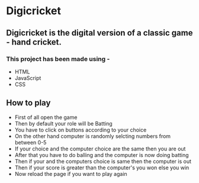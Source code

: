 # Digicricket
## Digicricket is the digital version of a classic game - hand cricket.

### This project has been made using -
- HTML
- JavaScript
- CSS

## How to play 
- First of all open the game 
- Then by default your role will be Batting 
- You have to click on buttons according to your choice 
- On the other hand computer is randomly selcting numbers from between 0-5
- If your choice and the computer choice are the same then you are out 
- After that you have to do balling and the computer is now doing batting 
- Then if your and the computers choice is same then the computer is out 
- Then if your score is greater than the computer's you won else you win 
- Now reload the page if you want to play again 
